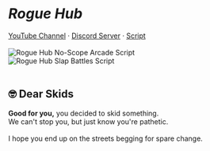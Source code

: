 # _Rogue Hub_
[YouTube Channel](https://www.youtube.com/channel/UC9R30r3RanVhs0CkPpFb8iA) · [Discord Server](https://discord.com/invite/uzXNguueug) · [Script](https://raw.githubusercontent.com/Kitzoon/Rogue-Hub/main/LOADSTRING.lua)
<br>
<br>
![Rogue Hub No-Scope Arcade Script](https://cdn.discordapp.com/attachments/1022560613341335682/1022911870052618310/unknown.png)
<br>
![Rogue Hub Slap Battles Script](https://cdn.discordapp.com/attachments/1022560613341335682/1022912565271068702/unknown.png)
<br>
<br>
## 🤓 Dear Skids
**Good for you,** you decided to skid something. <br>
We can't stop you, but just know you're pathetic. <br>
<br>
I hope you end up on the streets begging for spare change.
